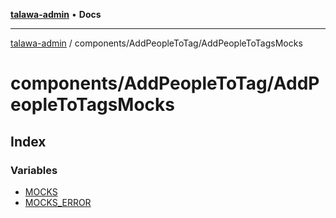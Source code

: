 [**talawa-admin**](../../../README.md) • **Docs**

***

[talawa-admin](../../../modules.md) / components/AddPeopleToTag/AddPeopleToTagsMocks

# components/AddPeopleToTag/AddPeopleToTagsMocks

## Index

### Variables

- [MOCKS](variables/MOCKS.md)
- [MOCKS\_ERROR](variables/MOCKS_ERROR.md)

